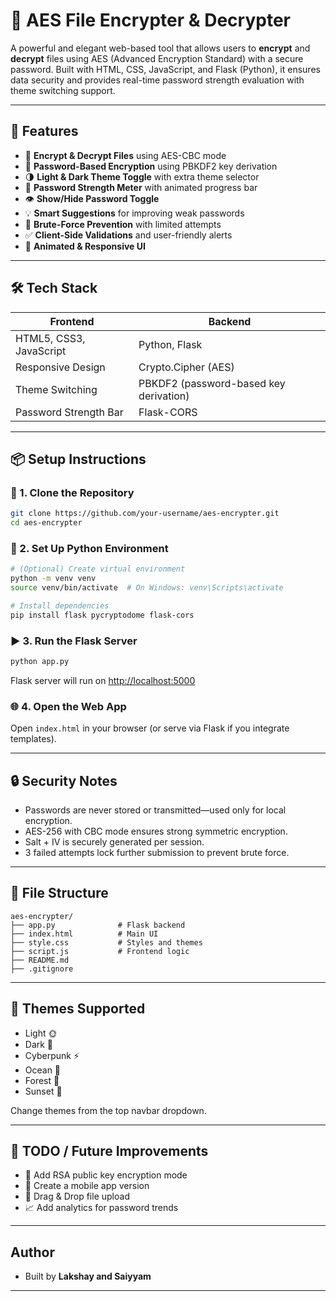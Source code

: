# 🔐 AES File Encrypter & Decrypter

A powerful and elegant web-based tool that allows users to **encrypt** and **decrypt** files using AES (Advanced Encryption Standard) with a secure password. Built with HTML, CSS, JavaScript, and Flask (Python), it ensures data security and provides real-time password strength evaluation with theme switching support.

---

## 🚀 Features

- 📂 **Encrypt & Decrypt Files** using AES-CBC mode
- 🔐 **Password-Based Encryption** using PBKDF2 key derivation
- 🌗 **Light & Dark Theme Toggle** with extra theme selector
- 🔎 **Password Strength Meter** with animated progress bar
- 👁️ **Show/Hide Password Toggle**
- 💡 **Smart Suggestions** for improving weak passwords
- 🚫 **Brute-Force Prevention** with limited attempts
- ✅ **Client-Side Validations** and user-friendly alerts
- 🎨 **Animated & Responsive UI**

---

## 🛠️ Tech Stack

| Frontend | Backend |
|----------|---------|
| HTML5, CSS3, JavaScript | Python, Flask |
| Responsive Design | Crypto.Cipher (AES) |
| Theme Switching | PBKDF2 (password-based key derivation) |
| Password Strength Bar | Flask-CORS |

---

## 📦 Setup Instructions

### 🔧 1. Clone the Repository
```bash
git clone https://github.com/your-username/aes-encrypter.git
cd aes-encrypter
````

### 🐍 2. Set Up Python Environment

```bash
# (Optional) Create virtual environment
python -m venv venv
source venv/bin/activate  # On Windows: venv\Scripts\activate

# Install dependencies
pip install flask pycryptodome flask-cors
```

### ▶️ 3. Run the Flask Server

```bash
python app.py
```

Flask server will run on [http://localhost:5000](http://localhost:5000)

### 🌐 4. Open the Web App

Open `index.html` in your browser (or serve via Flask if you integrate templates).

---

## 🔒 Security Notes

* Passwords are never stored or transmitted—used only for local encryption.
* AES-256 with CBC mode ensures strong symmetric encryption.
* Salt + IV is securely generated per session.
* 3 failed attempts lock further submission to prevent brute force.

---

## 📁 File Structure

```
aes-encrypter/
├── app.py              # Flask backend
├── index.html          # Main UI
├── style.css           # Styles and themes
├── script.js           # Frontend logic
├── README.md
├── .gitignore
```

---

## 🎨 Themes Supported

* Light 🌞
* Dark 🌙
* Cyberpunk ⚡
* Ocean 🌊
* Forest 🌿
* Sunset 🌇

Change themes from the top navbar dropdown.

---

## 📌 TODO / Future Improvements

* 🔐 Add RSA public key encryption mode
* 📱 Create a mobile app version
* 📁 Drag & Drop file upload
* 📈 Add analytics for password trends

---

## Author

* Built by **Lakshay and Saiyyam**

---
